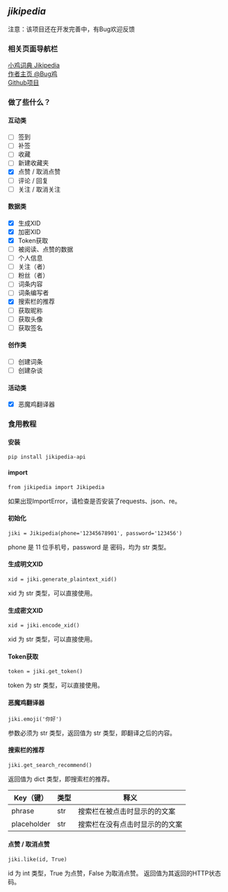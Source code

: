 ## **_jikipedia_**
注意：该项目还在开发完善中，有Bug欢迎反馈
### 相关页面导航栏
[小鸡词典 Jikipedia](https://jikipedia.com/) <br>
[作者主页 @Bug鸡](https://jikipedia.com/definitions/user/281250396) <br>
[Github项目](https://github.com/daizihan233/jikipedia)
### 做了些什么？
#### 互动类
- [ ] 签到
- [ ] 补签
- [ ] 收藏
- [ ] 新建收藏夹
- [x] 点赞 / 取消点赞
- [ ] 评论 / 回复
- [ ] 关注 / 取消关注
#### 数据类
- [x] 生成XID
- [x] 加密XID
- [x] Token获取
- [ ] 被阅读、点赞的数据
- [ ] 个人信息
- [ ] 关注（者）
- [ ] 粉丝（者）
- [ ] 词条内容
- [ ] 词条编写者
- [x] 搜索栏的推荐
- [ ] 获取昵称
- [ ] 获取头像
- [ ] 获取签名
#### 创作类
- [ ] 创建词条
- [ ] 创建杂谈
#### 活动类
- [x] 恶魔鸡翻译器
### 食用教程
#### 安装
```
pip install jikipedia-api
```
#### import
```
from jikipedia import Jikipedia
```
如果出现ImportError，请检查是否安装了requests、json、re。
#### 初始化
```
jiki = Jikipedia(phone='12345678901', password='123456')
```
phone 是 11 位手机号，password 是 密码，均为 str 类型。
#### 生成明文XID
```
xid = jiki.generate_plaintext_xid()
```
xid 为 str 类型，可以直接使用。
#### 生成密文XID
```
xid = jiki.encode_xid()
```
xid 为 str 类型，可以直接使用。
#### Token获取
```
token = jiki.get_token()
```
token 为 str 类型，可以直接使用。
#### 恶魔鸡翻译器
```
jiki.emoji('你好')
```
参数必须为 str 类型，返回值为 str 类型，即翻译之后的内容。
#### 搜索栏的推荐
```
jiki.get_search_recommend()
```
返回值为 dict 类型，即搜索栏的推荐。<br>

| Key（键）      | 类型  | 释义              |
|-------------|-----|-----------------|
| phrase      | str | 搜索栏在被点击时显示的的文案  |            |
| placeholder | str | 搜索栏在没有点击时显示的的文案 |   
#### 点赞 / 取消点赞
```
jiki.like(id, True)
```
id 为 int 类型，True 为点赞，False 为取消点赞。
返回值为其返回的HTTP状态码。